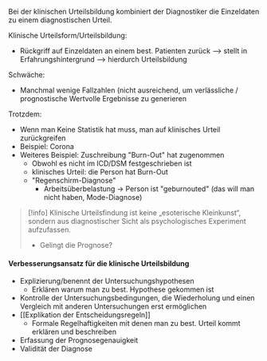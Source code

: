 Bei der klinischen Urteilsbildung kombiniert der Diagnostiker die Einzeldaten zu einem diagnostischen Urteil.


Klinische Urteilsform/Urteilsbildung:
- Rückgriff auf Einzeldaten an einem best. Patienten zurück
--> stellt in Erfahrungshintergrund
--> hierdurch Urteilsbildung

Schwäche: 
- Manchmal wenige Fallzahlen (nicht ausreichend, um verlässliche / prognostische Wertvolle Ergebnisse zu generieren

Trotzdem: 
- Wenn man Keine Statistik hat muss, man auf klinisches Urteil zurückgreifen
- Beispiel: Corona
- Weiteres Beispiel: Zuschreibung "Burn-Out" hat zugenommen 
	- Obwohl es nicht im ICD/DSM festgeschrieben ist
	- klinisches Urteil: die Person hat Burn-Out
	- "Regenschirm-Diagnose"
		- Arbeitsüberbelastung -> Person ist "geburnouted" (das will man nicht haben, Mode-Diagnose)



> [!info] 
> Klinische Urteilsfindung ist keine „esoterische Kleinkunst“, sondern aus diagnostischer Sicht als psychologisches Experiment aufzufassen. 
>	- Gelingt die Prognose?




#### Verbesserungsansatz für die klinische Urteilsbildung

- Explizierung/benennt der Untersuchungshypothesen
	- Erklären warum man zu best. Hypothese gekommen ist
- Kontrolle der Untersuchungsbedingungen, die Wiederholung und einen Vergleich mit anderen Untersuchungen erst ermöglichen
- [[Explikation der Entscheidungsregeln]] 
	- Formale Regelhaftigkeiten mit denen man zu best. Urteil kommt erklären und beschreiben
- Erfassung der Prognosegenauigkeit
- Validität der Diagnose